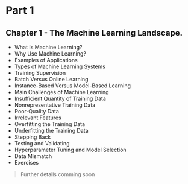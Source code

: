 # Part 1
## Chapter 1 - The Machine Learning Landscape.

- What Is Machine Learning?
- Why Use Machine Learning?
- Examples of Applications
- Types of Machine Learning Systems
- Training Supervision
- Batch Versus Online Learning
- Instance-Based Versus Model-Based Learning
- Main Challenges of Machine Learning
- Insufficient Quantity of Training Data
- Nonrepresentative Training Data
- Poor-Quality Data
- Irrelevant Features
- Overfitting the Training Data
- Underfitting the Training Data
- Stepping Back
- Testing and Validating
- Hyperparameter Tuning and Model Selection
- Data Mismatch
- Exercises

>Further details comming soon